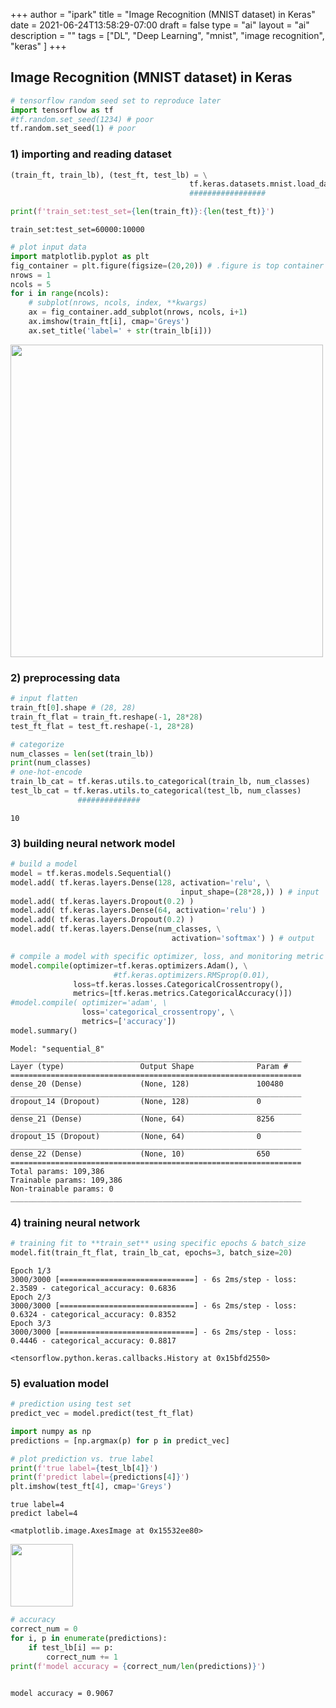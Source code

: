 +++
author = "ipark"
title = "Image Recognition (MNIST dataset) in Keras"
date =  2021-06-24T13:58:29-07:00
draft =  false
type = "ai"
layout = "ai"
description = ""
tags = ["DL", "Deep Learning", "mnist", "image recognition", "keras"
]
+++
## Image Recognition (MNIST dataset) in Keras

```python
# tensorflow random seed set to reproduce later
import tensorflow as tf
#tf.random.set_seed(1234) # poor
tf.random.set_seed(1) # poor
```

### 1) importing and reading dataset

```python
(train_ft, train_lb), (test_ft, test_lb) = \
                                        tf.keras.datasets.mnist.load_data()
                                        #################
```

```python
print(f'train_set:test_set={len(train_ft)}:{len(test_ft)}')
```
    train_set:test_set=60000:10000

```python
# plot input data
import matplotlib.pyplot as plt
fig_container = plt.figure(figsize=(20,20)) # .figure is top container
nrows = 1
ncols = 5
for i in range(ncols):
    # subplot(nrows, ncols, index, **kwargs)
    ax = fig_container.add_subplot(nrows, ncols, i+1) 
    ax.imshow(train_ft[i], cmap='Greys')
    ax.set_title('label=' + str(train_lb[i]))
```
<img src="/img/MNIST/output_5_0.png" width="500">
    
### 2) preprocessing data

```python
# input flatten
train_ft[0].shape # (28, 28)
train_ft_flat = train_ft.reshape(-1, 28*28)
test_ft_flat = test_ft.reshape(-1, 28*28)
```

```python
# categorize
num_classes = len(set(train_lb))
print(num_classes)
# one-hot-encode
train_lb_cat = tf.keras.utils.to_categorical(train_lb, num_classes) 
test_lb_cat = tf.keras.utils.to_categorical(test_lb, num_classes) 
               ##############
```
    10

### 3) building neural network model

```python
# build a model
model = tf.keras.models.Sequential()
model.add( tf.keras.layers.Dense(128, activation='relu', \
                                      input_shape=(28*28,)) ) # input
model.add( tf.keras.layers.Dropout(0.2) )
model.add( tf.keras.layers.Dense(64, activation='relu') )
model.add( tf.keras.layers.Dropout(0.2) )
model.add( tf.keras.layers.Dense(num_classes, \
                                    activation='softmax') ) # output
```

```python
# compile a model with specific optimizer, loss, and monitoring metric
model.compile(optimizer=tf.keras.optimizers.Adam(), \
                       #tf.keras.optimizers.RMSprop(0.01), 
              loss=tf.keras.losses.CategoricalCrossentropy(),
              metrics=[tf.keras.metrics.CategoricalAccuracy()])
#model.compile( optimizer='adam', \
                loss='categorical_crossentropy', \
                metrics=['accuracy'])
model.summary()
```

    Model: "sequential_8"
    _________________________________________________________________
    Layer (type)                 Output Shape              Param #   
    =================================================================
    dense_20 (Dense)             (None, 128)               100480    
    _________________________________________________________________
    dropout_14 (Dropout)         (None, 128)               0         
    _________________________________________________________________
    dense_21 (Dense)             (None, 64)                8256      
    _________________________________________________________________
    dropout_15 (Dropout)         (None, 64)                0         
    _________________________________________________________________
    dense_22 (Dense)             (None, 10)                650       
    =================================================================
    Total params: 109,386
    Trainable params: 109,386
    Non-trainable params: 0
    _________________________________________________________________

### 4) training neural network

```python
# training fit to **train_set** using specific epochs & batch_size
model.fit(train_ft_flat, train_lb_cat, epochs=3, batch_size=20)
```
    Epoch 1/3
    3000/3000 [==============================] - 6s 2ms/step - loss: 2.3589 - categorical_accuracy: 0.6836
    Epoch 2/3
    3000/3000 [==============================] - 6s 2ms/step - loss: 0.6324 - categorical_accuracy: 0.8352
    Epoch 3/3
    3000/3000 [==============================] - 6s 2ms/step - loss: 0.4446 - categorical_accuracy: 0.8817

    <tensorflow.python.keras.callbacks.History at 0x15bfd2550>

### 5) evaluation model

```python
# prediction using test set
predict_vec = model.predict(test_ft_flat)
```

```python
import numpy as np
predictions = [np.argmax(p) for p in predict_vec]
```

```python
# plot prediction vs. true label
print(f'true label={test_lb[4]}')
print(f'predict label={predictions[4]}')
plt.imshow(test_ft[4], cmap='Greys')
```
    true label=4
    predict label=4

    <matplotlib.image.AxesImage at 0x15532ee80>
    
<img src="/img/MNIST/output_17_2.png" width="100">
    
```python
# accuracy
correct_num = 0
for i, p in enumerate(predictions):
    if test_lb[i] == p:
        correct_num += 1
print(f'model accuracy = {correct_num/len(predictions)}')
    
```
    model accuracy = 0.9067

